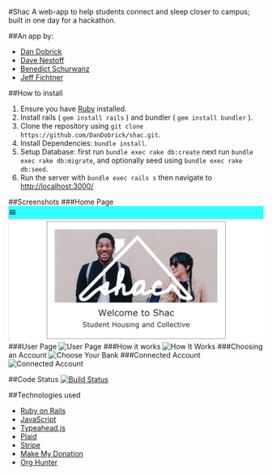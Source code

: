 #Shac
A web-app to help students connect and sleep closer to campus; built in one day for a hackathon.

##An app by:
- [Dan Dobrick](https://github.com/DanDobrick)
- [Dave Nestoff](https://github.com/dnestoff)
- [Benedict Schurwanz](https://github.com/benedictify)
- [Jeff Fichtner](https://github.com/jeff-fichtner)

##How to install
1. Ensure you have [Ruby](https://github.com/ruby/ruby#how-to-get-ruby) installed.
2. Install rails ( `gem install rails` ) and bundler ( `gem install bundler` ).
3. Clone the repository using `git clone https://github.com/DanDobrick/shac.git`.
4. Install Dependencies: `bundle install`.
5. Setup Database: first run `bundle exec rake db:create` next run `bundle exec rake db:migrate`, and optionally seed using `bundle exec rake db:seed`.
6. Run the server with `bundle exec rails s` then navigate to [http://localhost:3000/](http://localhost:3000/)

##Screenshots
###Home Page
![Home Page](/screenshots/home.png?raw=true "Home Page")
###User Page
![User Page](/screenshots/user.png?raw=true "User Page")
###How it works
![How It Works](/screenshots/how.png?raw=true "How It Works")
###Choosing an Account
![Choose Your Bank](/screenshots/choose-bank.png?raw=true "Choose Your Bank")
###Connected Account
![Connected Account](/screenshots/chase-connected.png?raw=true "Connected Account")

##Code Status
[![Build Status](https://travis-ci.org/DanDobrick/spare-change.svg?branch=master)](https://travis-ci.org/DanDobrick/spare-change)

##Technologies used
- [Ruby on Rails](https://github.com/rails/rails)
- [JavaScript](https://www.javascript.com/)
- [Typeahead.js](https://twitter.github.io/typeahead.js/)
- [Plaid](https://plaid.com/)
- [Stripe](https://stripe.com/)
- [Make My Donation](http://makemydonation.org/)
- [Org Hunter](http://orghunter.com/)
